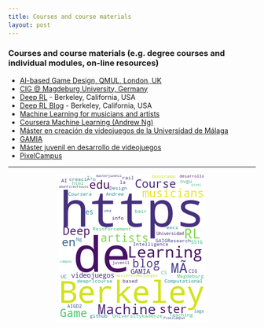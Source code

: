 ```yaml
---
title: Courses and course materials 
layout: post
---
```


### Courses and course materials (e.g. degree courses and individual modules, on-line resources)

* <a href='https://github.com/GAIGResearch/AIGD2'>AI-based Game Design, QMUL, London, UK</a>
* <a href='https://www.is.ovgu.de/Teaching/SS16/Computational+Intelligence+in+Games.html'>CIG @ Magdeburg University, Germany</a>
* <a href='http://rail.eecs.berkeley.edu/deeprlcourse/'>Deep RL</a> - Berkeley, California, USA
* <a href='https://bair.berkeley.edu/blog/'>Deep RL Blog</a> - Berkeley, California, USA
* <a href='https://www.kadenze.com/courses/machine-learning-for-musicians-and-artists/info'>Machine Learning for musicians and artists</a>
* <a href='https://www.coursera.org/learn/machine-learning'>Coursera  Machine Learning (Andrew Ng)</a>
* <a href='http://mastervideojuegos.uma.es'>Máster en creación de videojuegos de la Universidad de Málaga</a>
* <a href='http://www.gamia.es'>GAMIA</a>
* <a href='https://abonfireofsouls.com/masterjuvenil/'>Máster juvenil en desarrollo de videojuegos</a>
* <a href='https://pixel-campus.de/'>PixelCampus</a>

<hr><center><img src='assets/png/q12-wordcloud.png' /></center>